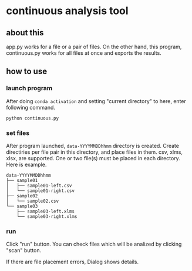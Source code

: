 # continuous analysis tool

## about this

app.py works for a file or a pair of files. On the other hand, this program, continuous.py works for all files at once and exports the results.

## how to use

### launch program
After doing `conda activation` and setting "current directory" to here, enter following command.
```
python continuous.py
```

### set files
After program launched, `data-YYYYMMDDhhmm` directory is created.
Create directiries per file pair in this directory, and place files in them.
csv, xlms, xlsx, are supported.
One or two file(s) must be placed in each directory.
Here is example.
```
data-YYYYMMDDhhmm
├── sample01
│   ├── sample01-left.csv
│   └── sample01-right.csv
├── sample02
│   └── sample02.csv
└── sample03
    ├── sample03-left.xlms
    └── sample03-right.xlms
```

### run
Click "run" button.
You can check files which will be analized by clicking "scan" button.

If there are file placement errors, Dialog shows details.